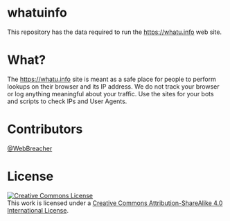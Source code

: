 # whatuinfo

This repository has the data required to run the <https://whatu.info> web site.

# What?

The <https://whatu.info> site is meant as a safe place for people to perform lookups on their browser and its IP address. We do not track your browser or log anything meaningful about your traffic. Use the sites for your bots and scripts to check IPs and User Agents.

# Contributors

[@WebBreacher](https://github.com/WebBreacher/)

# License

<a rel="license" href="http://creativecommons.org/licenses/by-sa/4.0/"><img alt="Creative Commons License" style="border-width:0" src="https://i.creativecommons.org/l/by-sa/4.0/88x31.png" /></a><br />This work is licensed under a <a rel="license" href="http://creativecommons.org/licenses/by-sa/4.0/">Creative Commons Attribution-ShareAlike 4.0 International License</a>.
